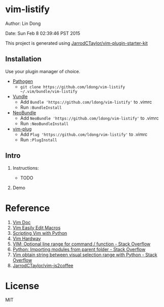 # vim-listify

Author: Lin Dong

Date: Sun Feb  8 02:39:46 PST 2015

This project is generated using [JarrodCTaylor/vim-plugin-starter-kit](https://github.com/JarrodCTaylor/vim-plugin-starter-kit)

## Installation

Use your plugin manager of choice.

- [Pathogen](https://github.com/tpope/vim-pathogen)
  - `git clone https://github.com/ldong/vim-listify ~/.vim/bundle/vim-listify`
- [Vundle](https://github.com/gmarik/vundle)
  - Add `Bundle 'https://github.com/ldong/vim-listify'` to .vimrc
  - Run `:BundleInstall`
- [NeoBundle](https://github.com/Shougo/neobundle.vim)
  - Add `NeoBundle 'https://github.com/ldong/vim-listify'` to .vimrc
  - Run `:NeoBundleInstall`
- [vim-plug](https://github.com/junegunn/vim-plug)
  - Add `Plug 'https://github.com/ldong/vim-listify'` to .vimrc
  - Run `:PlugInstall`

## Intro

1. Instructions:

    * TODO

2. Demo

# Reference

1. [Vim Doc](http://vimdoc.sourceforge.net/htmldoc/if_pyth.html#python-buffer)
2. [Vim Easily Edit Macros](http://www.jarrodctaylor.com/posts/Vim-Easily-Edit-Macros/)
3. [Scripting Vim with Python](http://orestis.gr/blog/2008/08/10/scripting-vim-with-python/)
4. [Vim Hardway](http://learnvimscriptthehardway.stevelosh.com/chapters/23.html)
5. [VIM: Optional line range for command / function - Stack Overflow](http://stackoverflow.com/questions/16164518/vim-optional-line-range-for-command-function)
6. [Python: Importing modules from parent folder - Stack Overflow](https://stackoverflow.com/questions/714063/python-importing-modules-from-parent-folder/11158224#11158224)
7. [Vim obtain string between visual selection range with Python - Stack Overflow](http://stackoverflow.com/questions/18165973/vim-obtain-string-between-visual-selection-range-with-python)
8. [JarrodCTaylor/vim-js2coffee](https://github.com/JarrodCTaylor/vim-js2coffee)

# License
MIT
